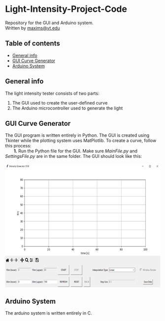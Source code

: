 # Light-Intensity-Project-Code
Repository for the GUI and Arduino system.\
Written by maxims@vt.edu 

## Table of contents
* [General info](#general-info)
* [GUI Curve Generator](#gui-curve-generator)
* [Arduino System](#arduino-system)

## General info
The light intensity tester consists of two parts:
1. The GUI used to create the user-defined curve
2. The Arduino microcontroller used to generate the light
	
## GUI Curve Generator
The GUI program is written entirely in Python. The GUI is created using Tkinter while the plotting system uses MatPlotlib. 
To create a curve, follow this process:  
&emsp;&emsp;**1.** Run the Python file for the GUI. Make sure *MainFile.py* and *SettingsFile.py* are in the same folder. The GUI should look like this:  
&emsp;&emsp;<img src="ReadMe_Data/Capture.PNG" width="700" height="400">  
	
## Arduino System
The arduino system is written entirely in C. 
